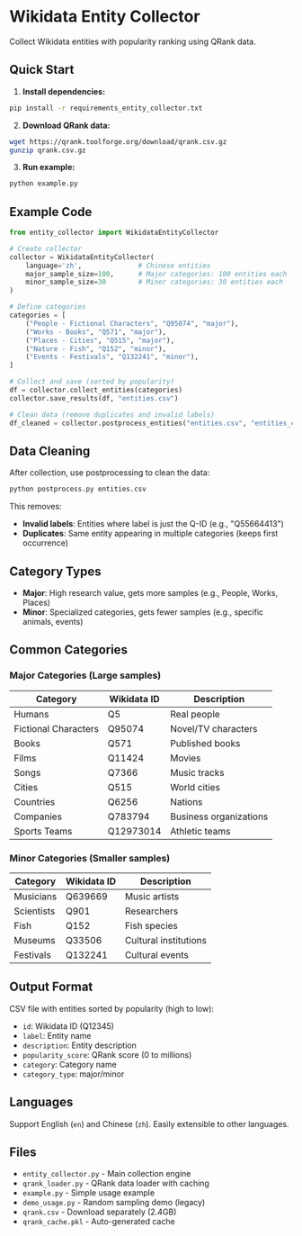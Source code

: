 # Wikidata Entity Collector

Collect Wikidata entities with popularity ranking using QRank data.

## Quick Start

1. **Install dependencies:**
```bash
pip install -r requirements_entity_collector.txt
```

2. **Download QRank data:**
```bash
wget https://qrank.toolforge.org/download/qrank.csv.gz
gunzip qrank.csv.gz
```

3. **Run example:**
```bash
python example.py
```

## Example Code

```python
from entity_collector import WikidataEntityCollector

# Create collector
collector = WikidataEntityCollector(
    language='zh',              # Chinese entities
    major_sample_size=100,      # Major categories: 100 entities each  
    minor_sample_size=30        # Minor categories: 30 entities each
)

# Define categories
categories = [
    ("People - Fictional Characters", "Q95074", "major"),
    ("Works - Books", "Q571", "major"),
    ("Places - Cities", "Q515", "major"), 
    ("Nature - Fish", "Q152", "minor"),
    ("Events - Festivals", "Q132241", "minor"),
]

# Collect and save (sorted by popularity)
df = collector.collect_entities(categories)
collector.save_results(df, "entities.csv")

# Clean data (remove duplicates and invalid labels)
df_cleaned = collector.postprocess_entities("entities.csv", "entities_cleaned.csv")
```

## Data Cleaning

After collection, use postprocessing to clean the data:

```bash
python postprocess.py entities.csv
```

This removes:
- **Invalid labels**: Entities where label is just the Q-ID (e.g., "Q55664413")
- **Duplicates**: Same entity appearing in multiple categories (keeps first occurrence)

## Category Types

- **Major**: High research value, gets more samples (e.g., People, Works, Places)
- **Minor**: Specialized categories, gets fewer samples (e.g., specific animals, events)

## Common Categories

### Major Categories (Large samples)
| Category | Wikidata ID | Description |
|----------|-------------|-------------|
| Humans | Q5 | Real people |
| Fictional Characters | Q95074 | Novel/TV characters |
| Books | Q571 | Published books |
| Films | Q11424 | Movies |
| Songs | Q7366 | Music tracks |
| Cities | Q515 | World cities |
| Countries | Q6256 | Nations |
| Companies | Q783794 | Business organizations |
| Sports Teams | Q12973014 | Athletic teams |

### Minor Categories (Smaller samples)
| Category | Wikidata ID | Description |
|----------|-------------|-------------|
| Musicians | Q639669 | Music artists |
| Scientists | Q901 | Researchers |
| Fish | Q152 | Fish species |
| Museums | Q33506 | Cultural institutions |
| Festivals | Q132241 | Cultural events |

## Output Format

CSV file with entities sorted by popularity (high to low):
- `id`: Wikidata ID (Q12345)
- `label`: Entity name
- `description`: Entity description
- `popularity_score`: QRank score (0 to millions)
- `category`: Category name
- `category_type`: major/minor

## Languages

Support English (`en`) and Chinese (`zh`). Easily extensible to other languages.

## Files

- `entity_collector.py` - Main collection engine
- `qrank_loader.py` - QRank data loader with caching
- `example.py` - Simple usage example
- `demo_usage.py` - Random sampling demo (legacy)
- `qrank.csv` - Download separately (2.4GB)
- `qrank_cache.pkl` - Auto-generated cache